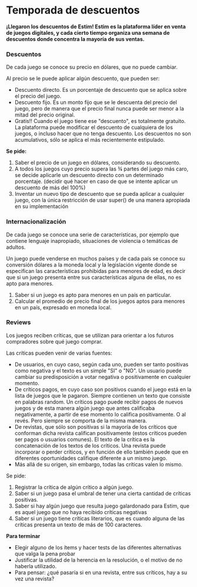 # Temporada de descuentos

**¡Llegaron los descuentos de Estim! 
Estim es la plataforma líder en venta de juegos digitales, y cada cierto tiempo organiza una semana de descuentos donde concentra la mayoría de sus ventas.**

### Descuentos

De cada juego se conoce su precio en dólares, que no puede cambiar. 

Al precio se le puede aplicar algún descuento, que pueden ser:
- Descuento directo. Es un porcentaje de descuento que se aplica sobre el precio del juego.
- Descuento fijo. Es un monto fijo que se le descuenta del precio del juego, pero de manera que el precio final nunca puede ser menor a la mitad del precio original. 
- Gratis!! Cuando el juego tiene ese "descuento", es totalmente gratuito.
La plataforma puede modificar el descuento de cualquiera de los juegos, o incluso hacer que no tenga descuento. Los descuentos no son acumulativos, sólo se aplica el más recientemente estipulado.

**Se pide:**
1. Saber el precio de un juego en dólares, considerando su descuento.
2. A todos los juegos cuyo precio supera las ¾ partes del juego más caro, se decide aplicarle un descuento directo con un determinado porcentaje. (decidir qué hacer en caso de que se intente aplicar un descuento de más del 100%)
3. Inventar un nuevo tipo de descuento que se pueda aplicar a cualquier juego, con la única restricción de usar super() de una manera apropiada en su implementación

### Internacionalización
De cada juego se conoce una serie de características, por ejemplo que contiene lenguaje inapropiado, situaciones de violencia o temáticas de adultos. 

Un juego puede venderse en muchos países y de cada país se conoce su conversión dólares a la moneda local y la legislación vigente donde se especifican las características prohibidas para menores de edad, es decir que si un juego presenta entre sus características alguna de ellas, no es apto para menores. 

1. Saber si un juego es apto para menores en un país en particular.
2. Calcular el promedio de precio final de los juegos aptos para menores en un país, expresado en moneda local.

### Reviews
Los juegos reciben críticas, que se utilizan para orientar a los futuros compradores sobre qué juego comprar.

Las críticas pueden venir de varias fuentes:
- De usuarios, en cuyo caso, según cada uno, pueden ser tanto positivas como negativa y el texto es un simple "SI" o "NO". Un usuario puede cambiar su predisposición a votar negativa o positivamente en cualquier momento.
- De críticos pagos, en cuyo caso son positivos cuando el juego está en la lista de juegos que le pagaron. Siempre contienen un texto que consiste en palabras random. Un críticos pago puede recibir pagos de nuevos juegos y de esta manera algún juego que antes calificaba negativamente, a partir de ese momento lo califica positivamente. O al revés. Pero siempre se comporta de la misma manera. 
- De revistas, que sólo son positivas si la mayoría de los críticos que conforman dicha revista califican positivamente (estos críticos pueden ser pagos o usuarios comunes). El texto de la crítica es la concatenación de los textos de los críticos. Una revista puede incorporar o perder críticos, y en función de ello también puede que en diferentes oportunidades califique diferente a un mismo juego.
- Más allá de su origen, sin embargo, todas las críticas valen lo mismo.
 
Se pide:
1. Registrar la crítica de algún crítico a algún juego.
2. Saber si un juego pasa el umbral de tener una cierta cantidad de críticas positivas.
3. Saber si hay algún juego que resulta juego galardonado para Estim, que es aquel juego que no haya recibido críticas negativas
4. Saber si un juego tiene críticas literarios, que es cuando alguna de las críticas presenta un texto de más de 100 caracteres.

**Para terminar**
- Elegir alguno de los ítems y hacer tests de las diferentes alternativas que valga la pena probar
- Justificar la utilidad de la herencia en la resolución, o el motivo de no haberla utilizado.
- Para pensar: ¿qué pasaría si en una revista, entre sus críticos, hay a su vez una revista?
